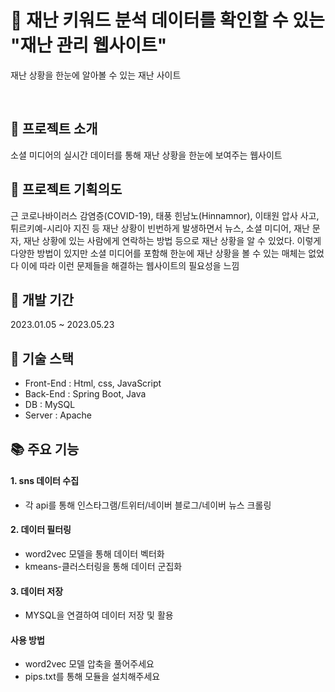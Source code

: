 # 🔔 재난 키워드 분석 데이터를 확인할 수 있는  "재난 관리 웹사이트"

재난 상황을 한눈에 알아볼 수 있는 재난 사이트

<br>
  
## 📄 프로젝트 소개
 소셜 미디어의 실시간 데이터를 통해 재난 상황을 한눈에 보여주는 웹사이트

## 🎯 프로젝트 기획의도
근 코로나바이러스 감염증(COVID-19), 태풍 힌남노(Hinnamnor), 이태원 압사 사고, 튀르키예-시리아 지진 등 재난 상황이 빈번하게 발생하면서 뉴스, 소셜 미디어, 재난 문자, 재난 상황에 있는 사람에게 연락하는 방법 등으로 재난 상황을 알 수 있었다. 이렇게 다양한 방법이 있지만 소셜 미디어를 포함해 한눈에 재난 상황을 볼 수 있는 매체는 없었다 이에 따라 이런 문제들을 해결하는 웹사이트의 필요성을 느낌


## 📅 개발 기간
2023.01.05 ~ 2023.05.23

## 🔧 기술 스택
- Front-End : Html, css, JavaScript
- Back-End : Spring Boot, Java
- DB : MySQL
- Server : Apache

## 📚 주요 기능
#### 1. sns 데이터 수집 
- 각 api를 통해 인스타그램/트위터/네이버 블로그/네이버 뉴스 크롤링

#### 2. 데이터 필터링 
- word2vec 모델을 통해 데이터 벡터화
- kmeans-클러스터링을 통해 데이터 군집화

#### 3. 데이터 저장
- MYSQL을 연결하여 데이터 저장 및 활용


#### 사용 방법
- word2vec 모델 압축을 풀어주세요
- pips.txt를 통해 모듈을 설치해주세요

